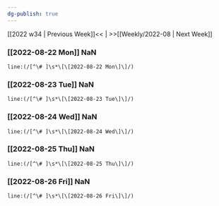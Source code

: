 ```yaml
---
dg-publish: true
---
```

[[2022 w34 | Previous Week]]<< | >>[[Weekly/2022-08 | Next Week]]
### [[2022-08-22 Mon]] NaN
```query
line:(/[^\# ]\s*\[\[2022-08-22 Mon\]\]/)
```
### [[2022-08-23 Tue]] NaN
```query
line:(/[^\# ]\s*\[\[2022-08-23 Tue\]\]/)
```
### [[2022-08-24 Wed]] NaN
```query
line:(/[^\# ]\s*\[\[2022-08-24 Wed\]\]/)
```
### [[2022-08-25 Thu]] NaN
```query
line:(/[^\# ]\s*\[\[2022-08-25 Thu\]\]/)
```
### [[2022-08-26 Fri]] NaN
```query
line:(/[^\# ]\s*\[\[2022-08-26 Fri\]\]/)
```